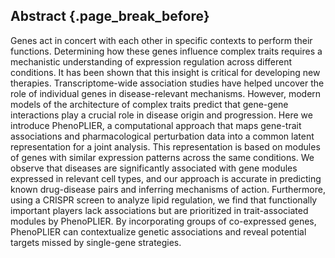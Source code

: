 ## Abstract {.page_break_before}

Genes act in concert with each other in specific contexts to perform their functions.
Determining how these genes influence complex traits requires a mechanistic understanding of expression regulation across different conditions.
It has been shown that this insight is critical for developing new therapies.
Transcriptome-wide association studies have helped uncover the role of individual genes in disease-relevant mechanisms.
However, modern models of the architecture of complex traits predict that gene-gene interactions play a crucial role in disease origin and progression.
Here we introduce PhenoPLIER, a computational approach that maps gene-trait associations and pharmacological perturbation data into a common latent representation for a joint analysis.
This representation is based on modules of genes with similar expression patterns across the same conditions.
We observe that diseases are significantly associated with gene modules expressed in relevant cell types, and our approach is accurate in predicting known drug-disease pairs and inferring mechanisms of action.
Furthermore, using a CRISPR screen to analyze lipid regulation, we find that functionally important players lack associations but are prioritized in trait-associated modules by PhenoPLIER.
By incorporating groups of co-expressed genes, PhenoPLIER can contextualize genetic associations and reveal potential targets missed by single-gene strategies.
